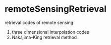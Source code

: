 # remoteSensingRetrieval
retrieval codes of remote sensing

1. three dimensional interpolation codes
2. Nakajima-King retrieval method 


